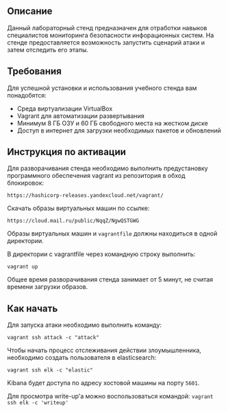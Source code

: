 ## Описание
Данный лабораторный стенд предназначен для отработки навыков специалистов мониторинга безопасности инфорационных систем. На стенде предоставляется возможность запустить сценарий атаки и затем отследить его этапы.

## Требования

Для успешной установки и использования учебного стенда вам понадобятся:

- Среда виртуализации VirtualBox
- Vagrant для автоматизации развертывания
- Минимум 8 ГБ ОЗУ и 60 ГБ свободного места на жестком диске
- Доступ в интернет для загрузки необходимых пакетов и обновлений

## Инструкция по активации
Для разворачивания стенда необходимо выполнить предустановку программного обеспечения vagrant из репозитория в обход блокировок:

`https://hashicorp-releases.yandexcloud.net/vagrant/`

Скачать образы виртуальных машин по ссылке:

`https://cloud.mail.ru/public/NqqZ/NgwQSTGWG`

Образы виртуальных машин и `vagrantfile` должны находиться в одной директории.

В директории с vagrantfile через командную строку выполнить:

`vagrant up`

Общее время разворачивания стенда занимает от 5 минут, не считая времени загрузки образов.

## Как начать
Для запуска атаки необходимо выполнить команду:

`vagrant ssh attack -c "attack"`

Чтобы начать процесс отслеживания действии злоумышленника, необходимо создать пользователя в elasticsearch:

`vagrant ssh elk -c "elastic"`

Kibana будет доступа по адресу хостовой машины на порту `5601`.

Для просмотра write-up'а можно воспользоваться командой:
`vagrant ssh elk -c 'writeup'`
